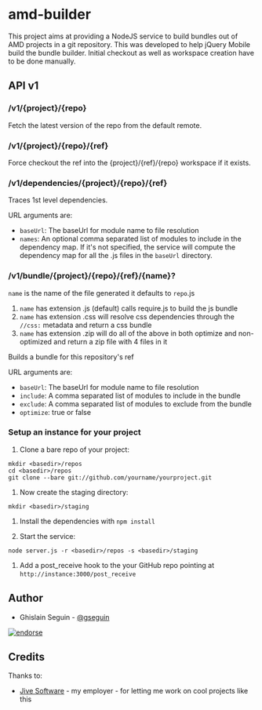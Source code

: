 amd-builder
==========

This project aims at providing a NodeJS service to build bundles out of AMD projects in a git repository. This was developed to help jQuery Mobile build the bundle builder.
Initial checkout as well as workspace creation have to be done manually.

## API v1

### /v1/{project}/{repo}

Fetch the latest version of the repo from the default remote.

### /v1/{project}/{repo}/{ref}

Force checkout the ref into the {project}/{ref}/{repo} workspace if it exists.

### /v1/dependencies/{project}/{repo}/{ref}

Traces 1st level dependencies.

URL arguments are:

 - ```baseUrl```: The baseUrl for module name to file resolution
 - ```names```: An optional comma separated list of modules to include in the dependency map. If it's not specified, the service will compute the dependency map for all the .js files in the ```baseUrl``` directory.

### /v1/bundle/{project}/{repo}/{ref}/{name}?

```name``` is the name of the file generated it defaults to ```repo```.js

 1. ```name``` has extension .js (default) calls require.js to build the js bundle
 1. ```name``` has extension .css will resolve css dependencies through the ```//css:``` metadata and return a css bundle
 1. ```name``` has extension .zip will do all of the above in both optimize and non-optimized and return a zip file with 4 files in it

Builds a bundle for this repository's ref

URL arguments are:

 - ```baseUrl```: The baseUrl for module name to file resolution
 - ```include```: A comma separated list of modules to include in the bundle
 - ```exclude```: A comma separated list of modules to exclude from the bundle
 - ```optimize```: true or false

### Setup an instance for your project

1. Clone a bare repo of your project:
```
mkdir <basedir>/repos
cd <basedir>/repos
git clone --bare git://github.com/yourname/yourproject.git
```

1. Now create the staging directory:
```
mkdir <basedir>/staging
```
1. Install the dependencies with ```npm install```

1. Start the service:
```
node server.js -r <basedir>/repos -s <basedir>/staging
```

1. Add a post_receive hook to the your GitHub repo pointing at ```http://instance:3000/post_receive```

## Author

* Ghislain Seguin - [@gseguin](http://twitter.com/gseguin)

[![endorse](http://api.coderwall.com/ghislain/endorse.png)](http://coderwall.com/ghislain)

## Credits

Thanks to:

* [Jive Software](https://jivesoftware.com) - my employer - for letting me work on cool projects like this
